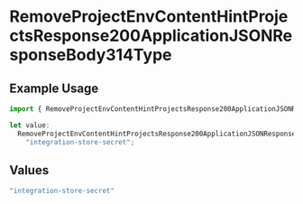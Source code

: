 # RemoveProjectEnvContentHintProjectsResponse200ApplicationJSONResponseBody314Type

## Example Usage

```typescript
import { RemoveProjectEnvContentHintProjectsResponse200ApplicationJSONResponseBody314Type } from "@vercel/sdk/models/removeprojectenvop.js";

let value:
  RemoveProjectEnvContentHintProjectsResponse200ApplicationJSONResponseBody314Type =
    "integration-store-secret";
```

## Values

```typescript
"integration-store-secret"
```